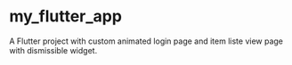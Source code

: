 # my_flutter_app

A Flutter project with custom animated login page and item liste view page with dismissible widget.